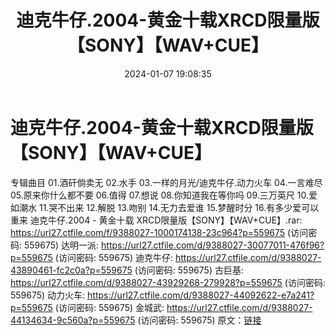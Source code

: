 ﻿---
title: 迪克牛仔.2004-黄金十载XRCD限量版【SONY】【WAV+CUE】
date: 2024-01-07 19:08:35
categories: WAV车载音乐、镜像
tags: 华语中文
---
# 迪克牛仔.2004-黄金十载XRCD限量版【SONY】【WAV+CUE】

专辑曲目
01.酒矸倘卖无
02.水手
03.一样的月光/迪克牛仔.动力火车
04.一言难尽
05.原来你什么都不要
06.值得
07.想说
08.你知道我在等你吗
09.三万英尺
10.爱如潮水
11.哭不出来
12.解脱
13.吻别
14.无力去爱谁
15.梦醒时分
16.有多少爱可以重来
迪克牛仔.2004 - 黄金十载 XRCD限量版【SONY】【WAV+CUE】.rar: https://url27.ctfile.com/f/9388027-1000174138-23c964?p=559675
(访问密码: 559675)
达明一派: https://url27.ctfile.com/d/9388027-30077011-476f96?p=559675
(访问密码: 559675)
迪克牛仔: https://url27.ctfile.com/d/9388027-43890461-fc2c0a?p=559675
(访问密码: 559675)
古巨基: https://url27.ctfile.com/d/9388027-43929268-279928?p=559675
(访问密码: 559675)
动力火车: https://url27.ctfile.com/d/9388027-44092622-e7a241?p=559675
(访问密码: 559675)
金城武: https://url27.ctfile.com/d/9388027-44134634-9c560a?p=559675
(访问密码: 559675)
原文：[链接](https://blog.sina.com.cn/s/blog_1647c7e760103144i.html)